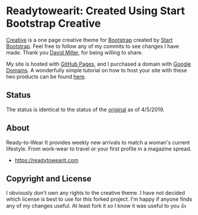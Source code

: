 # Readytowearit: Created Using Start Bootstrap Creative

[Creative](https://github.com/BlackrockDigital/startbootstrap-creative) is a one page creative theme for [Bootstrap](http://getbootstrap.com/) created by [Start Bootstrap](http://startbootstrap.com/). Feel free to follow any of my commits to see changes I have made. Thank you [David Miller](davidmiller.io), for being willing to share.

My site is hosted with [GitHub Pages](https://pages.github.com/), and I purchased a domain with [Google Domains](https://domains.google/#/). A wonderfully simple tutorial on how to host your site with these two products can be found [here](https://dev.to/trentyang/how-to-setup-google-domain-for-github-pages-1p58).

## Status
The status is identical to the status of the [original](https://github.com/BlackrockDigital/startbootstrap-creative) as of 4/5/2019. 

## About

Ready-to-Wear It provides weekly new arrivals to match a woman's current lifestyle. From work-wear to travel or your first profile in a magazine spread.

* https://readytowearit.com

## Copyright and License

I obviously don't own any rights to the creative theme. I have not decided which license is best to use for this forked project. I'm happy if anyone finds any of my changes useful. At least fork it so I know it was useful to you :+1:
